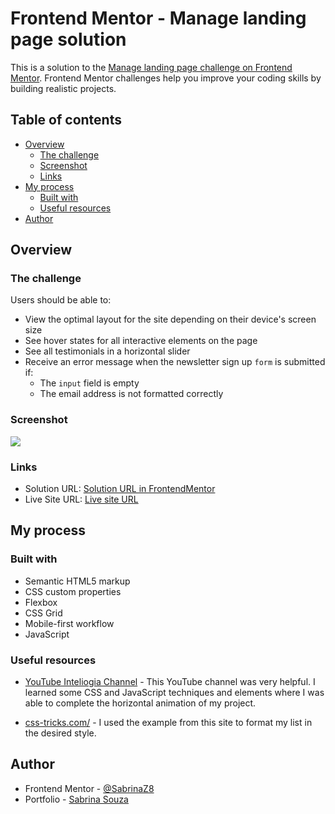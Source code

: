 # Frontend Mentor - Manage landing page solution

This is a solution to the [Manage landing page challenge on Frontend Mentor](https://www.frontendmentor.io/challenges/manage-landing-page-SLXqC6P5). Frontend Mentor challenges help you improve your coding skills by building realistic projects. 

## Table of contents

- [Overview](#overview)
  - [The challenge](#the-challenge)
  - [Screenshot](#screenshot)
  - [Links](#links)
- [My process](#my-process)
  - [Built with](#built-with)
  - [Useful resources](#useful-resources)
- [Author](#author)

## Overview

### The challenge

Users should be able to:

- View the optimal layout for the site depending on their device's screen size
- See hover states for all interactive elements on the page
- See all testimonials in a horizontal slider
- Receive an error message when the newsletter sign up `form` is submitted if:
  - The `input` field is empty
  - The email address is not formatted correctly

### Screenshot

![](/images/Screenshot_manage-page.jpeg)

### Links

- Solution URL: [Solution URL in FrontendMentor](https://www.frontendmentor.io/solutions/manage-landing-page-M0ECfGEMqa)
- Live Site URL: [Live site URL](https://manage-landing-page-master-gules.vercel.app/)

## My process

### Built with

- Semantic HTML5 markup
- CSS custom properties
- Flexbox
- CSS Grid
- Mobile-first workflow
- JavaScript

### Useful resources

- [YouTube Inteliogia Channel](https://youtu.be/sk7mgXO-FeQ?si=_Kp_h2GGMB_CUpRr) - This YouTube channel was very helpful. I learned some CSS and JavaScript techniques and elements where I was able to complete the horizontal animation of my project.

- [css-tricks.com/](https://css-tricks.com/style-list-markers-css/) - I used the example from this site to format my 
list in the desired style.

## Author

- Frontend Mentor - [@SabrinaZ8](https://www.frontendmentor.io/profile/SabrinaZ8)
- Portfolio - [Sabrina Souza](https://portfolio-sabrina-souza.vercel.app/)
